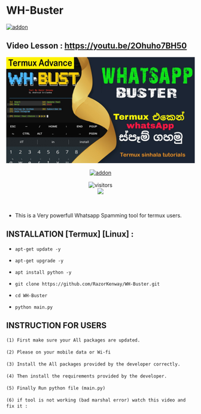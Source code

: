 # WH-Buster

<a href="https://github.com/RazorKenway"><img title="addon" src="https://img.shields.io/badge/RazorKenway-WH Buster-brightgreen?style=for-the-badge&logo=appveyor"></a>

## Video Lesson : https://youtu.be/2Ohuho7BH50

<img src="WH-Buster.png"/>

<p align="center">
<a href="https://github.com/RazorKenway"><img title="addon" src="https://img.shields.io/badge/Razor Kenway-WH Buster-blueviolet?style=for-the-badge&logo=appveyor"></a>

<p align="center">
<img align="center" alt="visitors" src="https://visitor-badge.glitch.me/badge?page_id=RazorKenway" />
<br>
<a href="https://hits.seeyoufarm.com"><img src="https://hits.seeyoufarm.com/api/count/incr/badge.svg?url=https%3A%2F%2Fgithub.com%2FRazorKenway&count_bg=%2379C83D&title_bg=%23555555&icon=&icon_color=%23E7E7E7&title=hits&edge_flat=false"/></a>
</p>

<br>

* This is a Very powerfull Whatsapp Spamming tool for termux users.

## INSTALLATION [Termux] [Linux] :

* `apt-get update -y`

* `apt-get upgrade -y`

* `apt install python -y`

* `git clone https://github.com/RazorKenway/WH-Buster.git`

* `cd WH-Buster`

* `python main.py`

## INSTRUCTION FOR USERS

    

    (1) First make sure your All packages are updated.
       
    (2) Please on your mobile data or Wi-fi  

    (3) Install the All packages provided by the developer correctly.       

    (4) Then install the requirements provided by the developer.

    (5) Finally Run python file (main.py)

    (6) if tool is not working (bad marshal error) watch this video and fix it :

         
